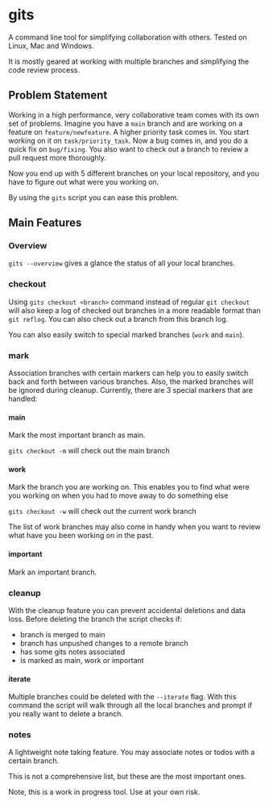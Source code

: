 # gits

A command line tool for simplifying collaboration with others. Tested on Linux, Mac and Windows.

It is mostly geared at working with multiple branches and simplifying the code review process.


## Problem Statement
Working in a high performance, very collaborative team comes with its own set of problems.
Imagine you have a `main` branch and are working on a feature on `feature/newfeature`. A higher priority task comes in.
You start working on it on `task/priority_task`. Now a bug comes in, and you do a quick fix on 
`bug/fixing`. You also want to check out a branch to review a pull request more thoroughly. 

Now you end up with 5 different branches on your local repository, and you have to figure out what were you working on.

By using the `gits` script you can ease this problem.


## Main Features
### Overview
`gits --overview` gives a glance the status of all your local branches.

### checkout
Using `gits checkout <branch>` command instead of regular `git checkout` will also keep a log 
of checked out branches in a more readable format than `git reflog`.
You can also check out a branch from this branch log.

You can also easily switch to special marked branches (`work` and `main`).

### mark 
Association branches with certain markers can help you to easily switch back and forth between various branches.
Also, the marked branches will be ignored during cleanup.
Currently, there are 3 special markers that are handled:

#### main
Mark the most important branch as main.

`gits checkout -m` will check out the main branch
 
#### work
Mark the branch you are working on. This enables you to find what were you working on
when you had to move away to do something else

`gits checkout -w` will check out the current work branch

The list of work branches may also come in handy when you want to review what have you been working on in the past.

#### important
Mark an important branch.

### cleanup
With the cleanup feature you can prevent accidental deletions and data loss. Before deleting the branch the script checks if:
- branch is merged to main
- branch has unpushed changes to a remote branch
- has some gits notes associated
- is marked as main, work or important

#### iterate
Multiple branches could be deleted with the `--iterate` flag. With this command the script will walk through
all the local branches and prompt if you really want to delete a branch.

### notes
A lightweight note taking feature. You may associate notes or todos with a certain branch.

This is not a comprehensive list, but these are the most important ones. 

Note, this is a work in progress tool. Use at your own risk.


